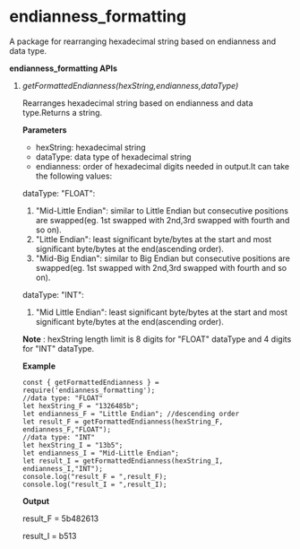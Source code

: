# endianness_formatting

A package for rearranging hexadecimal string based on endianness and data type.

**endianness_formatting APIs**

1. _getFormattedEndianness(hexString,endianness,dataType)_

   Rearranges hexadecimal string based on endianness and data type.Returns a string.

   **Parameters**

   - hexString: hexadecimal string
   - dataType: data type of hexadecimal string
   - endianness: order of hexadecimal digits needed in output.It can take the following values:

   dataType: "FLOAT":

   1. "Mid-Little Endian": similar to Little Endian but consecutive positions are swapped(eg. 1st swapped with 2nd,3rd swapped with fourth and so on).
   2. "Little Endian": least significant byte/bytes at the start and most significant byte/bytes at the end(ascending order).
   3. "Mid-Big Endian": similar to Big Endian but consecutive positions are swapped(eg. 1st swapped with 2nd,3rd swapped with fourth and so on).

   dataType: "INT":

   1. "Mid Little Endian": least significant byte/bytes at the start and most significant byte/bytes at the end(ascending order).

   **Note** : hexString length limit is 8 digits for "FLOAT" dataType and 4 digits for "INT" dataType.

   **Example**

   ```
   const { getFormattedEndianness } = require('endianness_formatting');
   //data type: "FLOAT"
   let hexString_F = "1326485b";
   let endianness_F = "Little Endian"; //descending order
   let result_F = getFormattedEndianness(hexString_F, endianness_F,"FLOAT");
   //data type: "INT"
   let hexString_I = "13b5";
   let endianness_I = "Mid-Little Endian";
   let result_I = getFormattedEndianness(hexString_I, endianness_I,"INT");
   console.log("result_F = ",result_F);
   console.log("result_I = ",result_I);
   ```

   **Output**

   result_F = 5b482613

   result_I = b513

